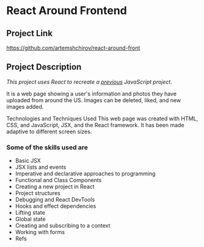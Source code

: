 # React Around Frontend

## Project Link

<https://github.com/artemshchirov/react-around-front>

## Project Description

_This project uses React to recreate a [previous](https://github.com/artemshchirov/around) JavaScript project._

It is a web page showing a user's information and photos they have uploaded from around the US. Images can be deleted, liked, and new images added.

Technologies and Techniques Used
This web page was created with HTML, CSS, and JavaScript, JSX, and the React framework. It has been made adaptive to different screen sizes.

### Some of the skills used are

- Basic JSX
- JSX lists and events
- Imperative and declarative approaches to programming
- Functional and Class Components
- Creating a new project in React
- Project structures
- Debugging and React DevTools
- Hooks and effect dependencies
- Lifting state
- Global state
- Creating and subscribing to a context
- Working with forms
- Refs
